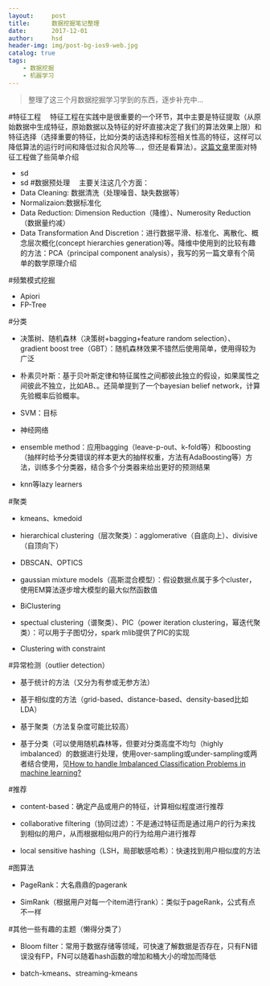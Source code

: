 ```yaml
---
layout:     post
title:      数据挖掘笔记整理
date:       2017-12-01
author:     hsd
header-img: img/post-bg-ios9-web.jpg
catalog: true
tags:
    - 数据挖掘
    - 机器学习
---
```

>整理了这三个月数据挖掘学习学到的东西，逐步补充中...

#特征工程
&emsp;特征工程在实践中是很重要的一个环节，其中主要是特征提取（从原始数据中生成特征，原始数据以及特征的好坏直接决定了我们的算法效果上限）和特征选择（选择重要的特征，比如分类的话选择和标签相关性高的特征，这样可以降低算法的运行时间和降低过拟合风险等...，但还是看算法）。[这篇文章](https://www.zhihu.com/question/28641663)里面对特征工程做了些简单介绍
- sd
- sd
#数据预处理
&emsp;主要关注这几个方面：
- Data Cleaning: 数据清洗（处理噪音、缺失数据等）
- Normalizaion:数据标准化
- Data Reduction: Dimension Reduction（降维）、Numerosity Reduction（数据量约减）
- Data Transformation And Discretion：进行数据平滑、标准化、离散化、概念层次概化(concept hierarchies generation)等。降维中使用到的比较有趣的方法：PCA（principal component analysis），我写的另一篇文章有个简单的数学原理介绍

#频繁模式挖掘
- Apiori
- FP-Tree



#分类

- 决策树、随机森林（决策树+bagging+feature random selection）、gradient boost tree（GBT）：随机森林效果不错然后使用简单，使用得较为广泛

- 朴素贝叶斯：基于贝叶斯定律和特征属性之间都彼此独立的假设，如果属性之间彼此不独立，比如AB、。还简单提到了一个bayesian belief network，计算先验概率后验概率。
- SVM：目标

- 神经网络

- ensemble method：应用bagging（leave-p-out、k-fold等）和boosting（抽样时给予分类错误的样本更大的抽样权重，方法有AdaBoosting等）方法，训练多个分类器，结合多个分类器来给出更好的预测结果

- knn等lazy learners



#聚类

-  kmeans、kmedoid

- hierarchical clustering（层次聚类）：agglomerative（自底向上）、divisive（自顶向下）

- DBSCAN、OPTICS

- gaussian mixture models（高斯混合模型）：假设数据点属于多个cluster，使用EM算法逐步增大模型的最大似然函数值

-  BiClustering

- spectual clustering（谱聚类）、PIC（power iteration clustering，幂迭代聚类）：可以用于子图切分，spark mlib提供了PIC的实现

- Clustering with constraint



#异常检测（outlier detection）

- 基于统计的方法（又分为有参或无参方法）

- 基于相似度的方法（grid-based、distance-based、density-based比如LDA）

- 基于聚类（方法复杂度可能比较高）

- 基于分类（可以使用随机森林等，但要对分类高度不均匀（highly imbalanced）的数据进行处理，使用over-sampling或under-sampling或两者结合使用，见[How to handle Imbalanced Classification Problems in machine learning?](https://www.analyticsvidhya.com/blog/2017/03/imbalanced-classification-problem/)

#推荐

- content-based：确定产品或用户的特征，计算相似程度进行推荐

- collaborative filtering（协同过滤）：不是通过特征而是通过用户的行为来找到相似的用户，从而根据相似用户的行为给用户进行推荐

- local sensitive hashing（LSH，局部敏感哈希）：快速找到用户相似度的方法

#图算法

- PageRank：大名鼎鼎的pagerank

- SimRank（根据用户对每一个item进行rank）：类似于pageRank，公式有点不一样

#其他一些有趣的主题（懒得分类了）

- Bloom filter：常用于数据存储等领域，可快速了解数据是否存在，只有FN错误没有FP，FN可以随着hash函数的增加和桶大小的增加而降低

- batch-kmeans、streaming-kmeans




